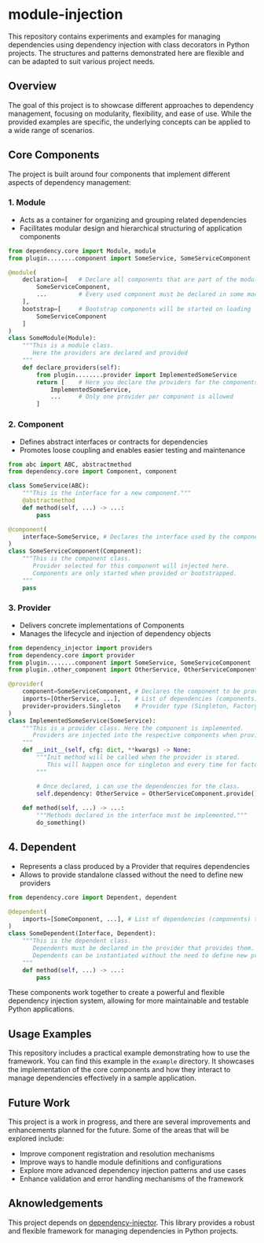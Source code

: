 # module-injection

This repository contains experiments and examples for managing dependencies using dependency injection with class decorators in Python projects. The structures and patterns demonstrated here are flexible and can be adapted to suit various project needs.

## Overview

The goal of this project is to showcase different approaches to dependency management, focusing on modularity, flexibility, and ease of use. While the provided examples are specific, the underlying concepts can be applied to a wide range of scenarios.

## Core Components

The project is built around four components that implement different aspects of dependency management:

### 1. Module
- Acts as a container for organizing and grouping related dependencies
- Facilitates modular design and hierarchical structuring of application components

```python
from dependency.core import Module, module
from plugin........component import SomeService, SomeServiceComponent

@module(
    declaration=[   # Declare all components that are part of the module
        SomeServiceComponent,
        ...         # Every used component must be declared in some module
    ],
    bootstrap=[     # Bootstrap components will be started on loading
        SomeServiceComponent
    ]
)
class SomeModule(Module):
    """This is a module class.
       Here the providers are declared and provided
    """
    def declare_providers(self):
        from plugin........provider import ImplementedSomeService
        return [    # Here you declare the providers for the components
            ImplementedSomeService,
            ...     # Only one provider per component is allowed
        ]
```

### 2. Component
- Defines abstract interfaces or contracts for dependencies
- Promotes loose coupling and enables easier testing and maintenance

```python
from abc import ABC, abstractmethod
from dependency.core import Component, component

class SomeService(ABC):
    """This is the interface for a new component."""
    @abstractmethod
    def method(self, ...) -> ...:
        pass

@component(
    interface=SomeService, # Declares the interface used by the component
)
class SomeServiceComponent(Component):
    """This is the component class.
       Provider selected for this component will injected here.
       Components are only started when provided or bootstrapped.
    """
    pass
```

### 3. Provider
- Delivers concrete implementations of Components
- Manages the lifecycle and injection of dependency objects

```python
from dependency_injector import providers
from dependency.core import provider
from plugin........component import SomeService, SomeServiceComponent
from plugin..other_component import OtherService, OtherServiceComponent

@provider(
    component=SomeServiceComponent, # Declares the component to be provided
    imports=[OtherService, ...],    # List of dependencies (components) that are needed
    provider=providers.Singleton    # Provider type (Singleton, Factory)
)
class ImplementedSomeService(SomeService):
    """This is a provider class. Here the component is implemented.
       Providers are injected into the respective components when provided.
    """
    def __init__(self, cfg: dict, **kwargs) -> None:
        """Init method will be called when the provider is stared.
           This will happen once for singleton and every time for factories.
        """

        # Once declared, i can use the dependencies for the class.
        self.dependency: OtherService = OtherServiceComponent.provide()
    
    def method(self, ...) -> ...:
        """Methods declared in the interface must be implemented."""
        do_something()
```

## 4. Dependent
- Represents a class produced by a Provider that requires dependencies
- Allows to provide standalone classed without the need to define new providers

```python
from dependency.core import Dependent, dependent

@dependent(
    imports=[SomeComponent, ...], # List of dependencies (components) that are needed
)
class SomeDependent(Interface, Dependent):
    """This is the dependent class.
       Dependents must be declared in the provider that provides them.
       Dependents can be instantiated without the need to define new providers.
    """
    def method(self, ...) -> ...:
        pass
```

These components work together to create a powerful and flexible dependency injection system, allowing for more maintainable and testable Python applications.

## Usage Examples

This repository includes a practical example demonstrating how to use the framework. You can find this example in the `example` directory. It showcases the implementation of the core components and how they interact to manage dependencies effectively in a sample application.

## Future Work

This project is a work in progress, and there are several improvements and enhancements planned for the future. Some of the areas that will be explored include:
- Improve component registration and resolution mechanisms
- Improve ways to handle module definitions and configurations
- Explore more advanced dependency injection patterns and use cases
- Enhance validation and error handling mechanisms of the framework

## Aknowledgements

This project depends on [dependency-injector](https://python-dependency-injector.ets-labs.org/introduction/di_in_python.html). This library provides a robust and flexible framework for managing dependencies in Python projects.